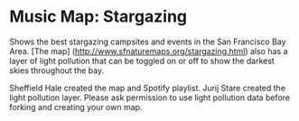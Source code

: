 # Music Map: Stargazing
Shows the best stargazing campsites and events in the San Francisco Bay Area. [The map] (http://www.sfnaturemaps.org/stargazing.html) also has a layer of light pollution that can be toggled on or off to show the darkest skies throughout the bay.


Sheffield Hale created the map and Spotify playlist. Jurij Stare created the light pollution layer.
Please ask permission to use light pollution data before forking and creating your own map.
